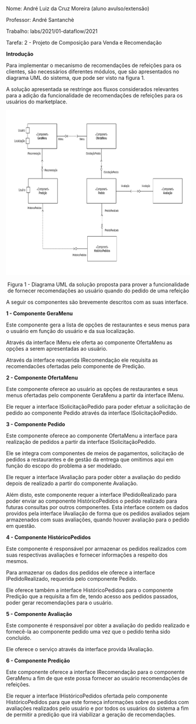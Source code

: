 Nome: André Luiz da Cruz Moreira (aluno avulso/extensão)

Professor: André Santanchè

Trabalho: labs/2021/01-dataflow/2021 

Tarefa: 2 - Projeto de Composição para Venda e Recomendação


**Introdução**

Para implementar o mecanismo de recomendações de refeições para os clientes, são necessários diferentes módulos, que são apresentados no diagrama UML do sistema, que pode ser visto na figura 1.

A solução apresentada se restringe aos fluxos considerados relevantes para a adição da funcionalidade de recomendações de refeições para os usuários do marketplace.

<p align="center">
  <img width="690" height="450" src="images/DiagramaExtensaoMarketPlace.PNG">
</p>

 <p align=center>Figura 1 - Diagrama UML da solução proposta para prover a funcionalidade de fornecer recomendações ao usuário quando do pedido de uma refeição</p>


A seguir os componentes são brevemente descritos com as suas interface. 

**1 - Componente GeraMenu**

  Este componente gera a lista de opções de restaurantes e seus menus para o usuário em função do usuário e da sua localização. 
  
  Através da interface IMenu ele oferta ao componente OfertaMenu as opções a serem apresentadas ao usuário.

  Através da interface requerida IRecomendação ele requisita as recomendacões ofertadas pelo componente de Predição.

**2 - Componente OfertaMenu**

  Este componente oferece ao usuário as opções de restaurantes e seus menus ofertadas pelo componente GeraMenu a partir da interface IMenu.

  Ele requer a interface ISolicitaçãoPedido para poder efetuar a solicitação de pedido ao componente Pedido através da interface ISolicitaçãoPedido.

**3 - Componente Pedido**

  Este componente oferece ao componente OfertaMenu a interface para realização de pedidos a partir da interface ISolicitaçãoPedido.

  Ele se integra com componentes de meios de pagamentos, solicitação de pedidos a restaurantes e de gestão da entrega que omitimos aqui em função do escopo do problema a ser modelado.

  Ele requer a interface IAvaliação para poder obter a avaliação do pedido depois de realizado a partir do componente Avaliação.

  Além disto, este componente requer a interface IPedidoRealizado para poder enviar ao componente HistóricoPedidos o pedido realizado para futuras consultas por outros componentes. Esta interface contem os dados providos pela interface IAvaliação de forma que os pedidos avaliados sejam armazenados com suas avaliações, quando houver avaliação para o pedido em questão.

**4 - Componente HistóricoPedidos**

  Este componente é responsável por armazenar os pedidos realizados com suas respectivas avaliações e fornecer informações a respeito dos mesmos. 

  Para armazenar os dados dos pedidos ele oferece a interface IPedidoRealizado, requerida pelo componente Pedido.

  Ele oferece também a interface HistóricoPedidos para o componente Predição que a requisita a fim de, tendo acesso aos pedidos passados, poder gerar recomendações para o usuário.

**5 - Componente Avaliação**

  Este componente é responsável por obter a avaliação do pedido realizado e fornecê-la ao componente pedido uma vez que o pedido tenha sido concluído. 

  Ele oferece o serviço através da interface provida IAvaliação.

**6 - Componente Predição**

  Este componente oferece a interface IRecomendação para o componente GeraMenu a fim de  que este possa fornecer ao usuário recomendações de refeições. 

  Ele requer a interface IHistóricoPedidos ofertada pelo componente HistóricoPedidos para que este forneça informações sobre os pedidos com avaliações realizados pelo usuário e por todos os usuários do sistema a fim de permitir a predição que irá viabilizar a geração de recomendações.







